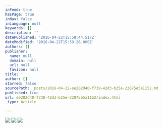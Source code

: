 ```yaml
---
inFeed: true
hasPage: true
inNav: false
inLanguage: null
keywords: []
description: ''
datePublished: '2016-04-22T15:58:44.517Z'
dateModified: '2016-04-22T15:58:26.060Z'
authors: []
publisher:
  name: null
  domain: null
  url: null
  favicon: null
title: ''
author: []
starred: false
sourcePath: _posts/2016-04-22-ee202d40-f738-42d3-b25e-22075e5a1152.md
published: true
url: ee202d40-f738-42d3-b25e-22075e5a1152/index.html
_type: Article

---
```

![](https://the-grid-user-content.s3-us-west-2.amazonaws.com/5824fd63-59aa-4826-ae53-568b93bbf45b.jpg)
![](https://the-grid-user-content.s3-us-west-2.amazonaws.com/0def759c-9938-4d09-b2b5-851225ec4b78.jpg)
![](https://the-grid-user-content.s3-us-west-2.amazonaws.com/7f971397-49a7-474c-b504-886007866acd.jpg)